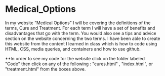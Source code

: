 # Medical_Options
In my website “Medical Options” I will be covering the definitions of the terms, Cure and Treatment. For each term I will have a set of benefits and disadvantages that go with the term. You would also see a tips and advice section on the website concerning the two terms. I have been able to create this website from the content I learned in class which is how to code using HTML, CSS, media queries, and containers and how to use github.

**In order to see my code for the website click on the folder labeled "Code" then click on any of the following : "cures.html" , "index.html", or "treatment.html" from the boxes above.
